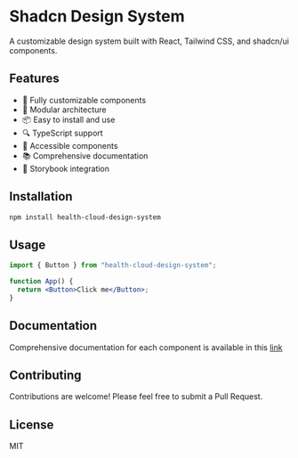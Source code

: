 # Shadcn Design System

A customizable design system built with React, Tailwind CSS, and shadcn/ui components.

## Features

- 🎨 Fully customizable components
- 🧩 Modular architecture
- 📦 Easy to install and use
- 🔍 TypeScript support
- 🎯 Accessible components
- 📚 Comprehensive documentation
- 🧪 Storybook integration

## Installation

```bash
npm install health-cloud-design-system
```

## Usage

```jsx
import { Button } from "health-cloud-design-system";

function App() {
  return <Button>Click me</Button>;
}
```

## Documentation

Comprehensive documentation for each component is available in this [link](https://healthcloud-vonbz.github.io/healthcloud-design-system/?path=/docs/components-form-combobox--documentation)

## Contributing

Contributions are welcome! Please feel free to submit a Pull Request.

## License

MIT
